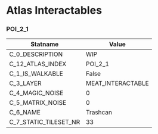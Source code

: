 

# Atlas Interactables





### POI_2_1
| Statname | Value | 
|  --  |  --  | 
| C_0_DESCRIPTION | WIP | 
| C_12_ATLAS_INDEX | POI_2_1 | 
| C_1_IS_WALKABLE | False | 
| C_3_LAYER | MEAT_INTERACTABLE | 
| C_4_MAGIC_NOISE | 0 | 
| C_5_MATRIX_NOISE | 0 | 
| C_6_NAME | Trashcan | 
| C_7_STATIC_TILESET_NR | 33 | 

